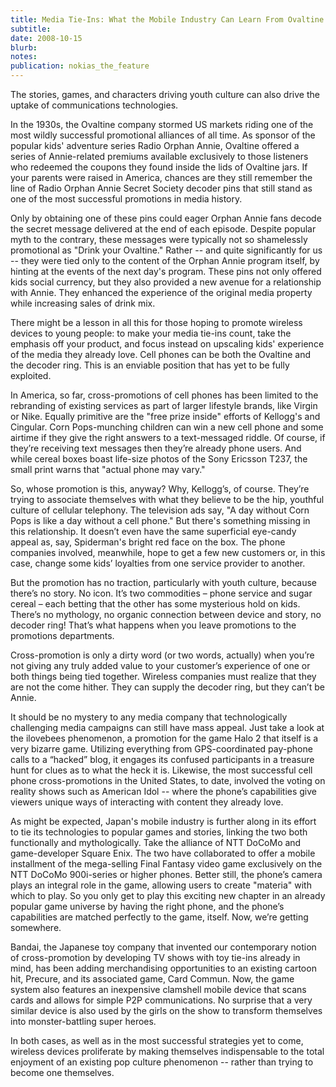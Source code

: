 ```yaml
---
title: Media Tie-Ins: What the Mobile Industry Can Learn From Ovaltine
subtitle: 
date: 2008-10-15
blurb: 
notes: 
publication: nokias_the_feature
---
```


The stories, games, and characters driving youth culture can also drive the uptake of communications technologies.

  
In the 1930s, the Ovaltine company stormed US markets riding one of the most wildly successful promotional alliances of all time. As sponsor of the popular kids' adventure series Radio Orphan Annie, Ovaltine offered a series of Annie-related premiums available exclusively to those listeners who redeemed the coupons they found inside the lids of Ovaltine jars. If your parents were raised in America, chances are they still remember the line of Radio Orphan Annie Secret Society decoder pins that still stand as one of the most successful promotions in media history.

Only by obtaining one of these pins could eager Orphan Annie fans decode the secret message delivered at the end of each episode. Despite popular myth to the contrary, these messages were typically not so shamelessly promotional as "Drink your Ovaltine." Rather -- and quite significantly for us -- they were tied only to the content of the Orphan Annie program itself, by hinting at the events of the next day's program. These pins not only offered kids social currency, but they also provided a new avenue for a relationship with Annie. They enhanced the experience of the original media property while increasing sales of drink mix.

There might be a lesson in all this for those hoping to promote wireless devices to young people: to make your media tie-ins count, take the emphasis off your product, and focus instead on upscaling kids' experience of the media they already love. Cell phones can be both the Ovaltine and the decoder ring. This is an enviable position that has yet to be fully exploited.

In America, so far, cross-promotions of cell phones has been limited to the rebranding of existing services as part of larger lifestyle brands, like Virgin or Nike. Equally primitive are the "free prize inside" efforts of Kellogg's and Cingular. Corn Pops-munching children can win a new cell phone and some airtime if they give the right answers to a text-messaged riddle. Of course, if they’re receiving text messages then they’re already phone users. And while cereal boxes boast life-size photos of the Sony Ericsson T237, the small print warns that "actual phone may vary."

So, whose promotion is this, anyway? Why, Kellogg’s, of course. They’re trying to associate themselves with what they believe to be the hip, youthful culture of cellular telephony. The television ads say, "A day without Corn Pops is like a day without a cell phone." But there's something missing in this relationship. It doesn’t even have the same superficial eye-candy appeal as, say, Spiderman's bright red face on the box. The phone companies involved, meanwhile, hope to get a few new customers or, in this case, change some kids’ loyalties from one service provider to another.

But the promotion has no traction, particularly with youth culture, because there’s no story. No icon. It’s two commodities – phone service and sugar cereal – each betting that the other has some mysterious hold on kids. There’s no mythology, no organic connection between device and story, no decoder ring! That’s what happens when you leave promotions to the promotions departments.

Cross-promotion is only a dirty word (or two words, actually) when you’re not giving any truly added value to your customer’s experience of one or both things being tied together. Wireless companies must realize that they are not the come hither. They can supply the decoder ring, but they can’t be Annie.

It should be no mystery to any media company that technologically challenging media campaigns can still have mass appeal. Just take a look at the ilovebees phenomenon, a promotion for the game Halo 2 that itself is a very bizarre game. Utilizing everything from GPS-coordinated pay-phone calls to a “hacked” blog, it engages its confused participants in a treasure hunt for clues as to what the heck it is. Likewise, the most successful cell phone cross-promotions in the United States, to date, involved the voting on reality shows such as American Idol -- where the phone’s capabilities give viewers unique ways of interacting with content they already love.

As might be expected, Japan's mobile industry is further along in its effort to tie its technologies to popular games and stories, linking the two both functionally and mythologically. Take the alliance of NTT DoCoMo and game-developer Square Enix. The two have collaborated to offer a mobile installment of the mega-selling Final Fantasy video game exclusively on the NTT DoCoMo 900i-series or higher phones. Better still, the phone’s camera plays an integral role in the game, allowing users to create "materia" with which to play. So you only get to play this exciting new chapter in an already popular game universe by having the right phone, and the phone’s capabilities are matched perfectly to the game, itself. Now, we’re getting somewhere.

Bandai, the Japanese toy company that invented our contemporary notion of cross-promotion by developing TV shows with toy tie-ins already in mind, has been adding merchandising opportunities to an existing cartoon hit, Precure, and its associated game, Card Commun. Now, the game system also features an inexpensive clamshell mobile device that scans cards and allows for simple P2P communications. No surprise that a very similar device is also used by the girls on the show to transform themselves into monster-battling super heroes.

In both cases, as well as in the most successful strategies yet to come, wireless devices proliferate by making themselves indispensable to the total enjoyment of an existing pop culture phenomenon -- rather than trying to become one themselves.

